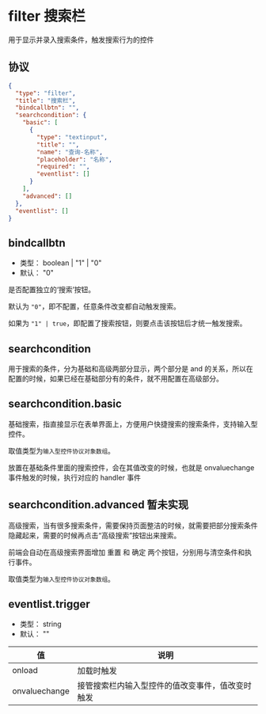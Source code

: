 # filter 搜索栏
用于显示并录入搜索条件，触发搜索行为的控件

## 协议

```json
{
  "type": "filter",
  "title": "搜索栏",
  "bindcallbtn": "",
  "searchcondition": {
    "basic": [
      {
        "type": "textinput",
        "title": "",
        "name": "查询-名称",
        "placeholder": "名称",
        "required": "",
        "eventlist": []
      }
    ],
    "advanced": []
  },
  "eventlist": []
}
```


## bindcallbtn
+ 类型： boolean | "1" | "0"
+ 默认： "0"

是否配置独立的‘搜索’按钮。

默认为 `"0"`，即不配置，任意条件改变都自动触发搜索。

如果为 `"1" | true`，即配置了搜索按钮，则要点击该按钮后才统一触发搜索。

## searchcondition
用于搜索的条件，分为基础和高级两部分显示，两个部分是 and 的关系，所以在配置的时候，如果已经在基础部分有的条件，就不用配置在高级部分。

## searchcondition.basic
基础搜索，指直接显示在表单界面上，方便用户快捷搜索的搜索条件，支持输入型控件。

取值类型为`输入型控件协议对象数组`。

放置在基础条件里面的搜索控件，会在其值改变的时候，也就是 onvaluechange 事件触发的时候，执行对应的 handler 事件

## searchcondition.advanced 暂未实现
高级搜索，当有很多搜索条件，需要保持页面整洁的时候，就需要把部分搜索条件隐藏起来，需要的时候再点击“高级搜索”按钮出来搜索。

前端会自动在高级搜索界面增加 重置 和 确定 两个按钮，分别用与清空条件和执行事件。

取值类型为`输入型控件协议对象数组`。

## eventlist.trigger
+ 类型： string
+ 默认： ""



| 值 | 说明 |
| ---- | ---- |
| onload | 加载时触发 |
| onvaluechange | 接管搜索栏内输入型控件的值改变事件，值改变时触发 |
